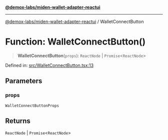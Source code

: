[**@demox-labs/miden-wallet-adapter-reactui**](../README.md)

***

[@demox-labs/miden-wallet-adapter-reactui](../globals.md) / WalletConnectButton

# Function: WalletConnectButton()

> **WalletConnectButton**(`props`): `ReactNode` \| `Promise`\<`ReactNode`\>

Defined in: [src/WalletConnectButton.tsx:13](https://github.com/demox-labs/miden-wallet-adapter/blob/be204aed4a2fe464b8d3fb58a33af058b069dafd/packages/ui/src/WalletConnectButton.tsx#L13)

## Parameters

### props

`WalletConnectButtonProps`

## Returns

`ReactNode` \| `Promise`\<`ReactNode`\>
